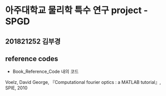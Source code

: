 # 아주대학교 물리학 특수 연구 project - SPGD

## 201821252 김부경

## reference codes

* Book_Reference_Code 내의 코드

Voelz, David George, 『Computational fourier optics : a MATLAB tutorial』, SPIE, 2010
